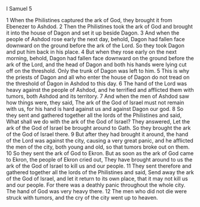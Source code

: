 I Samuel 5

1	When the Philistines captured the ark of God, they brought it from Ebenezer to Ashdod.
2	Then the Philistines took the ark of God and brought it into the house of Dagon and set it up beside Dagon.
3	And when the people of Ashdod rose early the next day, behold, Dagon had fallen face downward on the ground before the ark of the Lord. So they took Dagon and put him back in his place.
4	But when they rose early on the next morning, behold, Dagon had fallen face downward on the ground before the ark of the Lord, and the head of Dagon and both his hands were lying cut off on the threshold. Only the trunk of Dagon was left to him.
5	This is why the priests of Dagon and all who enter the house of Dagon do not tread on the threshold of Dagon in Ashdod to this day.
6	The hand of the Lord was heavy against the people of Ashdod, and he terrified and afflicted them with tumors, both Ashdod and its territory.
7	And when the men of Ashdod saw how things were, they said, The ark of the God of Israel must not remain with us, for his hand is hard against us and against Dagon our god.
8	So they sent and gathered together all the lords of the Philistines and said, What shall we do with the ark of the God of Israel? They answered, Let the ark of the God of Israel be brought around to Gath. So they brought the ark of the God of Israel there.
9	But after they had brought it around, the hand of the Lord was against the city, causing a very great panic, and he afflicted the men of the city, both young and old, so that tumors broke out on them.
10	So they sent the ark of God to Ekron. But as soon as the ark of God came to Ekron, the people of Ekron cried out, They have brought around to us the ark of the God of Israel to kill us and our people.
11	They sent therefore and gathered together all the lords of the Philistines and said, Send away the ark of the God of Israel, and let it return to its own place, that it may not kill us and our people. For there was a deathly panic throughout the whole city. The hand of God was very heavy there.
12	The men who did not die were struck with tumors, and the cry of the city went up to heaven.

